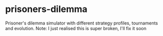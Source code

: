 # prisoners-dilemma
Prisoner's dilemma simulator with different strategy profiles, tournaments and evolution.
Note: I just realised this is super broken, I'll fix it soon
